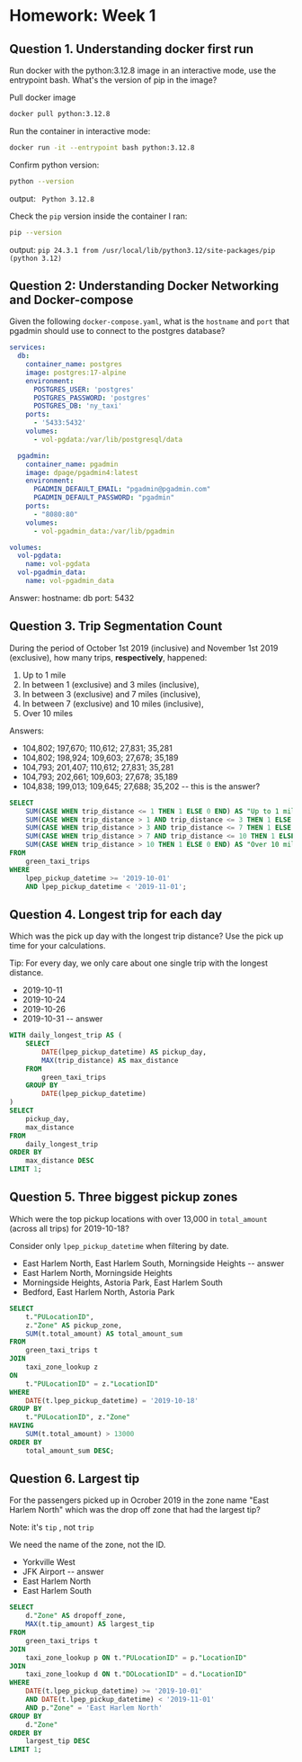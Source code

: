 # Homework: Week 1

## Question 1. Understanding docker first run
Run docker with the python:3.12.8 image in an interactive mode, use the entrypoint bash. What's the version of pip in the image?

Pull docker image 
``` bash
docker pull python:3.12.8
``` 
Run the container in interactive mode:
``` bash
docker run -it --entrypoint bash python:3.12.8
```
Confirm python version:
```bash
python --version
```
output: ``` Python 3.12.8```

Check the ```pip``` version inside the container I ran:
``` bash
pip --version
```
output: 
```pip 24.3.1 from /usr/local/lib/python3.12/site-packages/pip (python 3.12)```

## Question 2: Understanding Docker Networking and Docker-compose
Given the following ```docker-compose.yaml```, what is the ```hostname``` and ```port``` that pgadmin should use to connect to the postgres database?
```yml
services:
  db:
    container_name: postgres
    image: postgres:17-alpine
    environment:
      POSTGRES_USER: 'postgres'
      POSTGRES_PASSWORD: 'postgres'
      POSTGRES_DB: 'ny_taxi'
    ports:
      - '5433:5432'
    volumes:
      - vol-pgdata:/var/lib/postgresql/data

  pgadmin:
    container_name: pgadmin
    image: dpage/pgadmin4:latest
    environment:
      PGADMIN_DEFAULT_EMAIL: "pgadmin@pgadmin.com"
      PGADMIN_DEFAULT_PASSWORD: "pgadmin"
    ports:
      - "8080:80"
    volumes:
      - vol-pgadmin_data:/var/lib/pgadmin  

volumes:
  vol-pgdata:
    name: vol-pgdata
  vol-pgadmin_data:
    name: vol-pgadmin_data
```
Answer: 
hostname: db
port: 5432

## Question 3. Trip Segmentation Count

During the period of October 1st 2019 (inclusive) and November 1st 2019 (exclusive), how many trips, **respectively**, happened:
1. Up to 1 mile
2. In between 1 (exclusive) and 3 miles (inclusive),
3. In between 3 (exclusive) and 7 miles (inclusive),
4. In between 7 (exclusive) and 10 miles (inclusive),
5. Over 10 miles 

Answers:

- 104,802;  197,670;  110,612;  27,831;  35,281
- 104,802;  198,924;  109,603;  27,678;  35,189
- 104,793;  201,407;  110,612;  27,831;  35,281
- 104,793;  202,661;  109,603;  27,678;  35,189
- 104,838;  199,013;  109,645;  27,688;  35,202 -- this is the answer?

``` SQl
SELECT
    SUM(CASE WHEN trip_distance <= 1 THEN 1 ELSE 0 END) AS "Up to 1 mile",
    SUM(CASE WHEN trip_distance > 1 AND trip_distance <= 3 THEN 1 ELSE 0 END) AS "Between 1 and 3 miles",
    SUM(CASE WHEN trip_distance > 3 AND trip_distance <= 7 THEN 1 ELSE 0 END) AS "Between 3 and 7 miles",
    SUM(CASE WHEN trip_distance > 7 AND trip_distance <= 10 THEN 1 ELSE 0 END) AS "Between 7 and 10 miles",
    SUM(CASE WHEN trip_distance > 10 THEN 1 ELSE 0 END) AS "Over 10 miles"
FROM
    green_taxi_trips
WHERE
    lpep_pickup_datetime >= '2019-10-01'
    AND lpep_pickup_datetime < '2019-11-01';
```


## Question 4. Longest trip for each day

Which was the pick up day with the longest trip distance?
Use the pick up time for your calculations.

Tip: For every day, we only care about one single trip with the longest distance. 

- 2019-10-11
- 2019-10-24
- 2019-10-26
- 2019-10-31 -- answer

```SQL
WITH daily_longest_trip AS (
    SELECT
        DATE(lpep_pickup_datetime) AS pickup_day,
        MAX(trip_distance) AS max_distance
    FROM
        green_taxi_trips
    GROUP BY
        DATE(lpep_pickup_datetime)
)
SELECT
    pickup_day,
    max_distance
FROM
    daily_longest_trip
ORDER BY
    max_distance DESC
LIMIT 1;
```


## Question 5. Three biggest pickup zones

Which were the top pickup locations with over 13,000 in
`total_amount` (across all trips) for 2019-10-18?

Consider only `lpep_pickup_datetime` when filtering by date.
 
- East Harlem North, East Harlem South, Morningside Heights -- answer
- East Harlem North, Morningside Heights
- Morningside Heights, Astoria Park, East Harlem South
- Bedford, East Harlem North, Astoria Park

```SQL
SELECT
    t."PULocationID",
    z."Zone" AS pickup_zone,
    SUM(t.total_amount) AS total_amount_sum
FROM
    green_taxi_trips t
JOIN
    taxi_zone_lookup z
ON
    t."PULocationID" = z."LocationID"
WHERE
    DATE(t.lpep_pickup_datetime) = '2019-10-18'
GROUP BY
    t."PULocationID", z."Zone"
HAVING
    SUM(t.total_amount) > 13000
ORDER BY
    total_amount_sum DESC;
```


## Question 6. Largest tip

For the passengers picked up in Ocrober 2019 in the zone
name "East Harlem North" which was the drop off zone that had
the largest tip?

Note: it's `tip` , not `trip`

We need the name of the zone, not the ID.

- Yorkville West
- JFK Airport -- answer
- East Harlem North
- East Harlem South
```sql
SELECT
    d."Zone" AS dropoff_zone,
    MAX(t.tip_amount) AS largest_tip
FROM
    green_taxi_trips t
JOIN
    taxi_zone_lookup p ON t."PULocationID" = p."LocationID"
JOIN
    taxi_zone_lookup d ON t."DOLocationID" = d."LocationID"
WHERE
    DATE(t.lpep_pickup_datetime) >= '2019-10-01'
    AND DATE(t.lpep_pickup_datetime) < '2019-11-01'
    AND p."Zone" = 'East Harlem North'
GROUP BY
    d."Zone"
ORDER BY
    largest_tip DESC
LIMIT 1;
```
